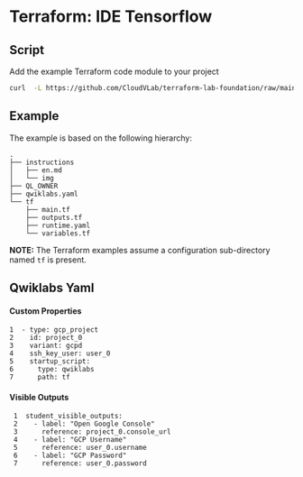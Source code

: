 # Terraform: IDE Tensorflow 

## Script

Add the example Terraform code module to your project
```bash
curl  -L https://github.com/CloudVLab/terraform-lab-foundation/raw/main/solutions/ide_tensorflow/example/install.sh | bash
```

## Example

The example is based on the following hierarchy:

```
.
├── instructions
│   ├── en.md
│   └── img
├── QL_OWNER
├── qwiklabs.yaml
└── tf
    ├── main.tf
    ├── outputs.tf
    ├── runtime.yaml
    └── variables.tf
```

__NOTE:__ The Terraform examples assume a configuration sub-directory 
named `tf` is present.

## Qwiklabs Yaml

#### Custom Properties

```
1  - type: gcp_project
2    id: project_0
3    variant: gcpd
4    ssh_key_user: user_0
5    startup_script:
6      type: qwiklabs
7      path: tf
```

#### Visible Outputs

```
 1  student_visible_outputs:
 2    - label: "Open Google Console"
 3      reference: project_0.console_url
 4    - label: "GCP Username"
 5      reference: user_0.username
 6    - label: "GCP Password"
 7      reference: user_0.password
```
